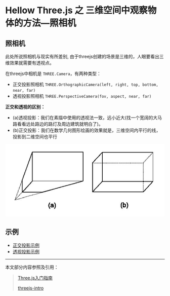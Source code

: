 # Hellow Three.js 之 三维空间中观察物体的方法—照相机

## 照相机

此处所说照相机与现实有所差别, 由于threejs创建的场景是三维的，人眼要看出三维效果就需要有透视点。

在threejs中相机是 `THREE.Camera`，有两种类型：

- 正交投影照相机 `THREE.OrthographicCamera(left, right, top, bottom, near, far)`
- 透视投影照相机 `THREE.PerspectiveCamera(fov, aspect, near, far)`

**正交和透视的区别：**

- (a)透视投影：我们在素描中使用的透视法一致，远小近大(找一个宽阔的大马路看看远处路边的路灯及周边建筑就明白了)。
- (b)正交投影：我们在数学几何图形绘画的效果就是，三维空间内平行的线，投影到二维空间也平行

![正交和透视](./images/camera-ab.png)


## 示例

- [正交投影示例](../demo/hello-threejs/hello-OrthographicCamera.html)
- [透视投影示例](../demo/hello-threejs/hello-PerspectiveCamera.html)

------

本文部分内容参照及引用：

> [Three.js入门指南](http://www.ituring.com.cn/book/1272)
> 
> [threejs-intro](http://davidscottlyons.com/threejs-intro/)
